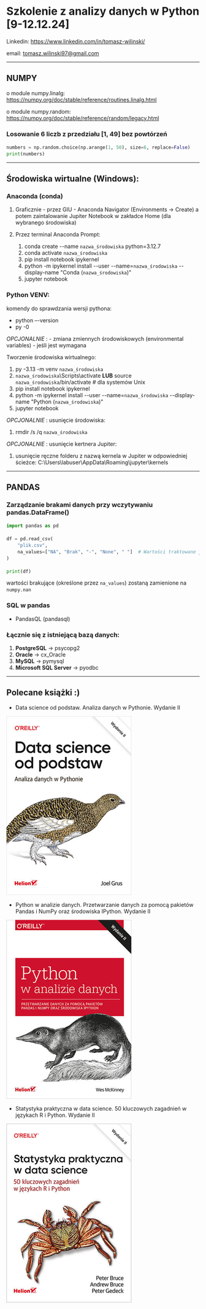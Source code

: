 # Szkolenie z analizy danych w Python [9-12.12.24]

Linkedin: https://www.linkedin.com/in/tomasz-wilinski/

email: tomasz.wilinski97@gmail.com

--------------------------------------------------------------------------------------

## NUMPY

o module numpy.linalg: https://numpy.org/doc/stable/reference/routines.linalg.html

o module numpy.random: https://numpy.org/doc/stable/reference/random/legacy.html

### Losowanie 6 liczb z przedziału [1, 49] bez powtórzeń

```python
numbers = np.random.choice(np.arange(1, 50), size=6, replace=False)
print(numbers)
```

--------------------------------------------------------------------------------------
## Środowiska wirtualne (Windows):

### Anaconda (conda)

1. Graficznie - przez GIU - Anaconda Navigator (Environments -> Create) a potem zaintalowanie Jupiter Notebook w zakładce Home (dla wybranego środowiska)

2. Przez terminal Anaconda Prompt:

    1. conda create --name `nazwa_środowiska` python=3.12.7
    2. conda activate `nazwa_środowiska`
    3. pip install notebook ipykernel
    4. python -m ipykernel install --user --name=`nazwa_środowiska` --display-name "Conda (`nazwa_środowiska`)"
    5. jupyter notebook

### Python VENV:

komendy do sprawdzania wersji pythona:
- python –-version
- py -0

*OPCJONALNIE* : - zmiana zmiennych środowiskowych (environmental variables) - jeśli jest wymagana

Tworzenie środowiska wirtualnego:

1. py -3.13 -m venv `nazwa_środowiska`
2. `nazwa_środowiska`\Scripts\activate **LUB** source `nazwa_środowiska`/bin/activate  # dla systemów Unix
3. pip install notebook ipykernel
4. python -m ipykernel install --user --name=`nazwa_środowiska` --display-name "Python (`nazwa_środowiska`)"
5. jupyter notebook

*OPCJONALNIE* : usunięcie środowiska:

1. rmdir /s /q `nazwa_środowiska`

*OPCJONALNIE* : usunięcie kertnera Jupiter:

1. usunięcie ręczne folderu z nazwą kernela w Jupiter w odpowiedniej ścieżce: C:\Users\labuser\AppData\Roaming\jupyter\kernels

--------------------------------------------------------------------------------------

## PANDAS

### Zarządzanie brakami danych przy wczytywaniu pandas.DataFrame()

```python
import pandas as pd

df = pd.read_csv(
    "plik.csv",
    na_values=["NA", "Brak", "-", "None", " "]  # Wartości traktowane jako brakujące
)

print(df)
```
wartości brakujące (określone przez `na_values`) zostaną zamienione na `numpy.nan`

### SQL w pandas

- PandasQL (pandasql)

### Łącznie się z istniejącą bazą danych:

1. **PostgreSQL** -> psycopg2
2. **Oracle** -> cx_Oracle
3. **MySQL** -> pymysql
4. **Microsoft SQL Server** -> pyodbc

--------------------------------------------------------------------------------------

## Polecane książki :)


- Data science od podstaw. Analiza danych w Pythonie. Wydanie II

![alt text](image-1.png)

- Python w analizie danych. Przetwarzanie danych za pomocą pakietów Pandas i NumPy oraz środowiska IPython. Wydanie II

![alt text](image-2.png)

- Statystyka praktyczna w data science. 50 kluczowych zagadnień w językach R i Python. Wydanie II

![alt text](image-3.png)

